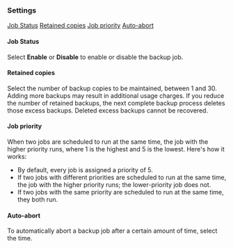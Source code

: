### Settings

[Job Status](#job-status)
[Retained copies](#retained-copies)
[Job priority](#job-priority)
[Auto-abort](#auto-abort)

#### Job Status

Select **Enable** or **Disable** to enable or disable the backup job.

#### Retained copies

Select the number of backup copies to be maintained, between 1 and 30. Adding more backups may result in additional usage charges. If you reduce the number of retained backups, the next complete backup process deletes those excess backups. Deleted excess backups cannot be recovered.

#### Job priority

When two jobs are scheduled to run at the same time, the job with the higher priority runs, where 1 is the highest and 5 is the lowest.  Here's how it works:

- By default, every job is assigned a priority of 5.
- If two jobs with different priorities are scheduled to run at the same time, the job with the higher priority runs; the lower-priority job does not.
- If two jobs with the same priority are scheduled to run at the same time, they both run.

#### Auto-abort

To automatically abort a backup job after a certain amount of time, select the time.